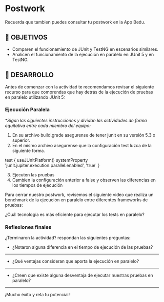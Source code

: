 # Postwork

Recuerda que tambien puedes consultar tu postwork en la App Bedu.


## 🎯 OBJETIVOS

- Comparen el funcionamiento de JUnit y TestNG en escenarios similares.
- Analicen el funcionamiento de la ejecución en paralelo en JUnit 5 y en TestNG.


## 🚀 DESARROLLO

Antes de comenzar con la actividad te recomendamos revisar el siguiente recurso para que comprendas que hay detrás de la ejecución de pruebas en paralelo utilizando JUnit 5:

### Ejecución Paralela

**Sigan las siguientes instrucciones y dividan las actividades de forma equitativa entre cada miembro del equipo:*

1. En su archivo build.grade asegurense de tener junit en su versión 5.3 o superior.
2. En el mismo archivo asegurense que la configuración test luzca de la siguiente forma.


test {
    useJUnitPlatform()
    systemProperty 'junit.jupiter.execution.parallel.enabled', 'true'
}


3. Ejecuten las pruebas
4. Cambien la configuración anterior a false y observen las diferencias en los tiempos de ejecución

Para cerrar nuestro postwork, revisemos el siguiente video que realiza un benchmark de la ejecución en paralelo entre diferentes frameworks de pruebas:

¿Cuál tecnología es más eficiente para ejecutar los tests en paralelo?


### Reflexiones finales

¿Terminaron la actividad? respondan las siguientes preguntas:

- ¿Notaron alguna diferencia en el tiempo de ejecución de las pruebas?
_________________________________________________________________________________________________________________________________________________________________________________________________________________________________

- ¿Qué ventajas consideran que aporta la ejecución en paralelo?
_________________________________________________________________________________________________________________________________________________________________________________________________________________________________

- ¿Creen que existe alguna desventaja de ejecutar nuestras pruebas en paralelo?
_________________________________________________________________________________________________________________________________________________________________________________________________________________________________


¡Mucho éxito y reta tu potencial!

